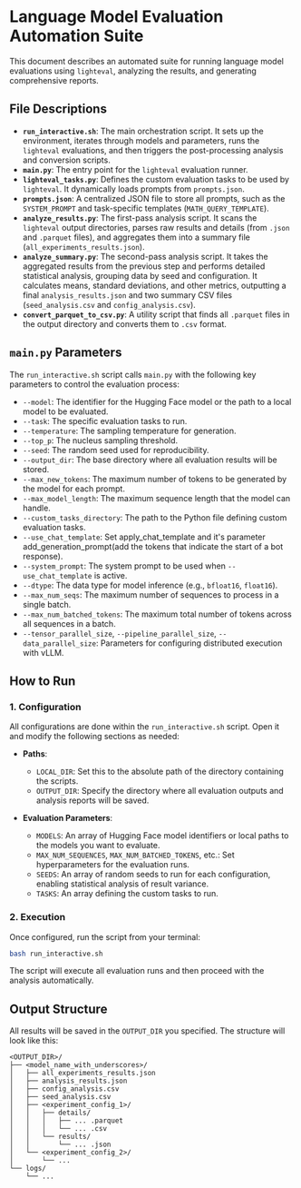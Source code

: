 # Language Model Evaluation Automation Suite

This document describes an automated suite for running language model evaluations using `lighteval`, analyzing the results, and generating comprehensive reports.

## File Descriptions

- **`run_interactive.sh`**: The main orchestration script. It sets up the environment, iterates through models and parameters, runs the `lighteval` evaluations, and then triggers the post-processing analysis and conversion scripts.
- **`main.py`**: The entry point for the `lighteval` evaluation runner.
- **`lighteval_tasks.py`**: Defines the custom evaluation tasks to be used by `lighteval`. It dynamically loads prompts from `prompts.json`.
- **`prompts.json`**: A centralized JSON file to store all prompts, such as the `SYSTEM_PROMPT` and task-specific templates (`MATH_QUERY_TEMPLATE`).
- **`analyze_results.py`**: The first-pass analysis script. It scans the `lighteval` output directories, parses raw results and details (from `.json` and `.parquet` files), and aggregates them into a summary file (`all_experiments_results.json`).
- **`analyze_summary.py`**: The second-pass analysis script. It takes the aggregated results from the previous step and performs detailed statistical analysis, grouping data by seed and configuration. It calculates means, standard deviations, and other metrics, outputting a final `analysis_results.json` and two summary CSV files (`seed_analysis.csv` and `config_analysis.csv`).
- **`convert_parquet_to_csv.py`**: A utility script that finds all `.parquet` files in the output directory and converts them to `.csv` format.

## `main.py` Parameters

The `run_interactive.sh` script calls `main.py` with the following key parameters to control the evaluation process:

- `--model`: The identifier for the Hugging Face model or the path to a local model to be evaluated.
- `--task`: The specific evaluation tasks to run.
- `--temperature`: The sampling temperature for generation.
- `--top_p`: The nucleus sampling threshold.
- `--seed`: The random seed used for reproducibility.
- `--output_dir`: The base directory where all evaluation results will be stored.
- `--max_new_tokens`: The maximum number of tokens to be generated by the model for each prompt.
- `--max_model_length`: The maximum sequence length that the model can handle.
- `--custom_tasks_directory`: The path to the Python file defining custom evaluation tasks.
- `--use_chat_template`: Set apply_chat_template and it's parameter add_generation_prompt(add the tokens that indicate the start of a bot response).
- `--system_prompt`: The system prompt to be used when `--use_chat_template` is active.
- `--dtype`: The data type for model inference (e.g., `bfloat16`, `float16`).
- `--max_num_seqs`: The maximum number of sequences to process in a single batch.
- `--max_num_batched_tokens`: The maximum total number of tokens across all sequences in a batch.
- `--tensor_parallel_size`, `--pipeline_parallel_size`, `--data_parallel_size`: Parameters for configuring distributed execution with vLLM.

## How to Run

### 1. Configuration

All configurations are done within the `run_interactive.sh` script. Open it and modify the following sections as needed:

- **Paths**:
  - `LOCAL_DIR`: Set this to the absolute path of the directory containing the scripts.
  - `OUTPUT_DIR`: Specify the directory where all evaluation outputs and analysis reports will be saved.

- **Evaluation Parameters**:
  - `MODELS`: An array of Hugging Face model identifiers or local paths to the models you want to evaluate.
  - `MAX_NUM_SEQUENCES`, `MAX_NUM_BATCHED_TOKENS`, etc.: Set hyperparameters for the evaluation runs.
  - `SEEDS`: An array of random seeds to run for each configuration, enabling statistical analysis of result variance.
  - `TASKS`: An array defining the custom tasks to run.

### 2. Execution

Once configured, run the script from your terminal:

```bash
bash run_interactive.sh
```

The script will execute all evaluation runs and then proceed with the analysis automatically.

## Output Structure

All results will be saved in the `OUTPUT_DIR` you specified. The structure will look like this:

```
<OUTPUT_DIR>/
├── <model_name_with_underscores>/
│   ├── all_experiments_results.json
│   ├── analysis_results.json
│   ├── config_analysis.csv
│   ├── seed_analysis.csv
│   ├── <experiment_config_1>/
│   │   ├── details/
│   │   │   ├── ... .parquet
│   │   │   └── ... .csv
│   │   └── results/
│   │       └── ... .json
│   └── <experiment_config_2>/
│       └── ...
└── logs/
    └── ...
```